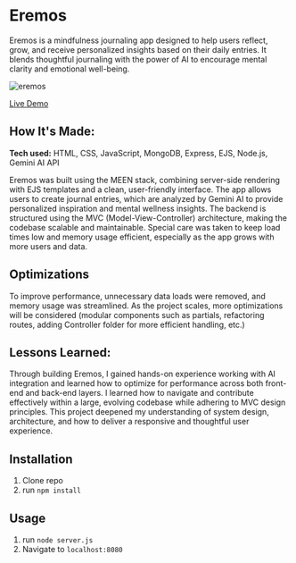 # Eremos

Eremos is a mindfulness journaling app designed to help users reflect, grow, and receive personalized insights based on their daily entries. It blends thoughtful journaling with the power of AI to encourage mental clarity and emotional well-being.

![eremos](https://github.com/user-attachments/assets/8ff970f9-ed49-4304-b8af-2e4dec6929af)

[Live Demo](https://eremos.onrender.com)

## How It's Made:

**Tech used:** HTML, CSS, JavaScript, MongoDB, Express, EJS, Node.js, Gemini AI API

Eremos was built using the MEEN stack, combining server-side rendering with EJS templates and a clean, user-friendly interface. The app allows users to create journal entries, which are analyzed by Gemini AI to provide personalized inspiration and mental wellness insights. The backend is structured using the MVC (Model-View-Controller) architecture, making the codebase scalable and maintainable. Special care was taken to keep load times low and memory usage efficient, especially as the app grows with more users and data.

## Optimizations

To improve performance, unnecessary data loads were removed, and memory usage was streamlined. As the project scales, more optimizations will be considered (modular components such as partials, refactoring routes, adding Controller folder for more efficient handling, etc.)

## Lessons Learned:

Through building Eremos, I gained hands-on experience working with AI integration and learned how to optimize for performance across both front-end and back-end layers. I learned how to navigate and contribute effectively within a large, evolving codebase while adhering to MVC design principles. This project deepened my understanding of system design, architecture, and how to deliver a responsive and thoughtful user experience.

## Installation

1. Clone repo
2. run `npm install`

## Usage

1. run `node server.js`
2. Navigate to `localhost:8080`
